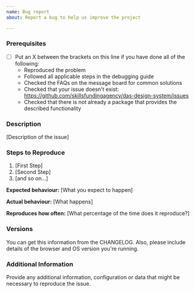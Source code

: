 ```yaml
---
name: Bug report
about: Report a bug to help us improve the project

---
```


<!--

Have you read the Code of Conduct? By filing an Issue, you are expected to comply with it, including treating everyone with respect:

https://github.com/skillsfundingagency/das-design-system/blob/master/CODE_OF_CONDUCT.md

Do you want to ask a question? Are you looking for support? You can email [EMAIL_REQUIRED@digital.education.gov.uk](EMAIL_REQUIRED@digital.education.gov.uk) putting the repository name in the subject line.

-->

### Prerequisites

* [ ] Put an X between the brackets on this line if you have done all of the following:
    * Reproduced the problem
    * Followed all applicable steps in the debugging guide
    * Checked the FAQs on the message board for common solutions
    * Checked that your issue doesn't exist: https://github.com/skillsfundingagency/das-design-system/issues
    * Checked that there is not already a package that provides the described functionality

### Description

[Description of the issue]

### Steps to Reproduce

1. [First Step]
2. [Second Step]
3. [and so on...]

**Expected behaviour:** [What you expect to happen]

**Actual behaviour:** [What happens]

**Reproduces how often:** [What percentage of the time does it reproduce?]

### Versions

You can get this information from the CHANGELOG. Also, please include details of the browser and OS version you're running.

### Additional Information

Provide any additional information, configuration or data that might be necessary to reproduce the issue.
